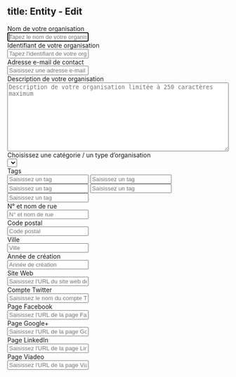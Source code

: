 title: Entity - Edit
----
<form class="form-horizontal">
  <div class="form-group">
    <label for="entity-name" class="col-sm-3 control-label">Nom de votre organisation</label>
    <div class="col-sm-9">
      <input type="text" class="form-control" placeholder="Tapez le nom de votre organisation" autofocus="autofocus" id="entity-name" name="name" />  
    </div>
  </div>
  <div class="form-group">
    <label for="entity-id" class="col-sm-3 control-label">Identifiant de votre organisation</label>
    <div class="col-sm-9">
      <input type="text" class="form-control" placeholder="Tapez l'identifiant de votre organisation" id="entity-id" name="id" />
    </div>
  </div>
  <div class="form-group">
    <label for="entity-email" class="col-sm-3 control-label">Adresse e-mail de contact</label>
    <div class="col-sm-9">
      <input type="email" class="form-control" placeholder="Saisissez une adresse e-mail de contact" id="entity-email" name="email" />
    </div>
  </div>
  <div class="form-group">
    <label for="entity-description" class="col-sm-3 control-label">Description de votre organisation</label>
    <div class="col-sm-9">
      <textarea name="description" id="entity-description"
        placeholder="Description de votre organisation limitée à 250 caractères maximum"
        class="form-control"
        rows="10"
        cols="80"
        style="width:100%"></textarea>
    </div>
  </div>  
  
  <div class="form-group">
    <label for="entity-category" class="col-sm-3 control-label">Choisissez une catégorie / un type d’organisation</label>
    <div class="col-sm-9">
        <select class="form-control" id="entity-category" name="category" placeholder="Catégorie">
            <option></option>
        </select>
    </div>
  </div>
  
  <div class="form-group">
    <label for="entity-tag" class="col-sm-3 control-label">Tags</label>
    <div class="col-sm-9">
      <input type="text" class="form-control" placeholder="Saisissez un tag" id="entity-tag" name="tag" />
      <input type="text" class="form-control" placeholder="Saisissez un tag" name="tag" />
      <input type="text" class="form-control" placeholder="Saisissez un tag" name="tag" />
      <input type="text" class="form-control" placeholder="Saisissez un tag" name="tag" />
      <input type="text" class="form-control" placeholder="Saisissez un tag" name="tag" />
    </div>
  </div>
  
  <div class="form-group">
    <label for="entity-address" class="col-sm-3 control-label">N° et nom de rue</label>
    <div class="col-sm-9">
      <input type="text" class="form-control" placeholder="N° et nom de rue" id="entity-address" name="address" />
    </div>
  </div>

  <div class="form-group">
    <label for="entity-postcode" class="col-sm-3 control-label">Code postal</label>
    <div class="col-sm-9">
      <input type="text" class="form-control" placeholder="Code postal" id="entity-postcode" name="postcode" />
    </div>
  </div>
  
  <div class="form-group">
    <label for="entity-city" class="col-sm-3 control-label">Ville</label>
    <div class="col-sm-9">
      <input type="text" class="form-control" placeholder="Ville" id="entity-city" name="city" />
    </div>
  </div>

  <div class="form-group">
    <label for="entity-creationyear" class="col-sm-3 control-label">Année de création</label>
    <div class="col-sm-9">
      <input type="text" class="form-control" placeholder="Année de création" id="entity-creationyear" name="creationyear" />
    </div>
  </div>
  
  <div class="form-group">
    <label for="entity-url" class="col-sm-3 control-label">Site Web</label>
    <div class="col-sm-9">
      <input type="text" class="form-control" placeholder="Saisissez l'URL du site web de votre organisation" id="entity-url" name="url" />
    </div>
  </div>

  <div class="form-group">
    <label for="entity-twitter" class="col-sm-3 control-label">Compte Twitter</label>
    <div class="col-sm-9">
      <input type="text" class="form-control" placeholder="Saisissez le nom du compte Twitter de votre organisation" id="entity-twitter" name="twitter" />
    </div>
  </div>
    

  <div class="form-group">
    <label for="entity-facebook" class="col-sm-3 control-label">Page Facebook</label>
    <div class="col-sm-9">
      <input type="text" class="form-control" placeholder="Saisissez l'URL de la page Facebook de votre organisation" id="entity-facebook" name="facebook" />
    </div>
  </div>
    

  <div class="form-group">
    <label for="entity-googleplus" class="col-sm-3 control-label">Page Google+</label>
    <div class="col-sm-9">
      <input type="email" class="form-control" placeholder="Saisissez l'URL de la page Google+ de votre organisation" id="entity-googleplus" name="googleplus" />
    </div>
  </div>


  <div class="form-group">
    <label for="entity-linkedin" class="col-sm-3 control-label">Page LinkedIn</label>
    <div class="col-sm-9">
      <input type="text" class="form-control" placeholder="Saisissez l'URL de la page LinkedIn de votre organisation" id="entity-linkedin" name="linkedin" />
    </div>
  </div>
    

  <div class="form-group">
    <label for="entity-viadeo" class="col-sm-3 control-label">Page Viadeo</label>
    <div class="col-sm-9">
      <input type="text" class="form-control" placeholder="Saisissez l'URL de la page Viadeo de votre organisation" id="entity-viadeo" name="viadeo" />
    </div>
  </div>
    
  
  
</form>

